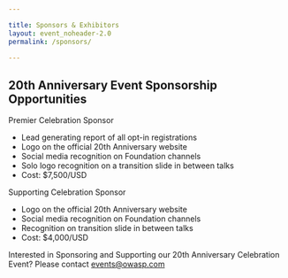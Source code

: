 ```yaml
---

title: Sponsors & Exhibitors
layout: event_noheader-2.0
permalink: /sponsors/

---
```


## 20th Anniversary Event Sponsorship Opportunities 

Premier Celebration Sponsor
 * Lead generating report of all opt-in registrations 
 * Logo on the official 20th Anniversary website
 * Social media recognition on Foundation channels
 * Solo logo recognition on a transition slide in between talks
 * Cost: $7,500/USD

Supporting Celebration Sponsor
 * Logo on the official 20th Anniversary website
 * Social media recognition on Foundation channels
 * Recognition on transition slide in between talks
 * Cost: $4,000/USD

Interested in Sponsoring and Supporting our 20th Anniversary Celebration Event? Please contact <events@owasp.com> 
